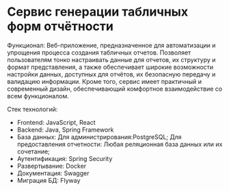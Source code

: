 # Сервис генерации табличных форм отчётности

Функционал: Веб-приложение, предназначенное для автоматизации и упрощения процесса создания табличных отчетов. Позволяет пользователям тонко настраивать данные для отчетов, их структуру и формат представления, а также обеспечивает широкие возможности настройки данных, доступных для отчётов, их безопасную передачу и валидацию информации. Кроме того, сервис имеет практичный и современный дизайн, обеспечивающий комфортное взаимодействие со всем функционалом.

Стек технологий:
- Frontend: JavaScript, React
- Backend: Java, Spring Framework
- База данных: Для администрирования:PostgreSQL; Для предоставления отчетности: Любая реляционная база данных или их сочетание;
- Аутентификация: Spring Security
- Развертывание: Docker
- Документация: Swagger
- Миграция БД: Flyway
